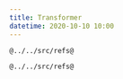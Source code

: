 ```yaml
---
title: Transformer
datetime: 2020-10-10 10:00
---
```


```render-jsx
@../../src/refs@
```


```render-jsx
@../../src/refs@
```